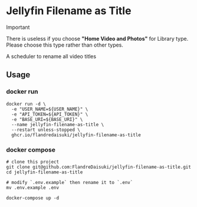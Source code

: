 # Jellyfin Filename as Title

> [!IMPORTANT]
> There is useless if you choose **"Home Video and Photos"** for Library type. Please choose this type rather than other types.

A scheduler to rename all video titles

## Usage

### docker run

```shell
docker run -d \
  -e "USER_NAME=${USER_NAME}" \
  -e "API_TOKEN=${API_TOKEN}" \
  -e "BASE_URI=${BASE_URI}" \
  --name jellyfin-filename-as-title \
  --restart unless-stopped \
  ghcr.io/flandredaisuki/jellyfin-filename-as-title
```

### docker compose

```shell
# clone this project
git clone git@github.com:FlandreDaisuki/jellyfin-filename-as-title.git
cd jellyfin-filename-as-title

# modify `.env.example` then rename it to `.env`
mv .env.example .env

docker-compose up -d
```
